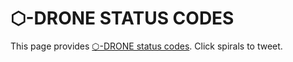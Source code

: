 # ⬡-DRONE STATUS CODES

This page provides [⬡-DRONE status codes](https://www.hexcorp.net/drone-status-codes).
Click spirals to tweet.
